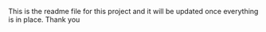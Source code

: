This is the readme file for this project and it will be updated once everything is in place. Thank you
